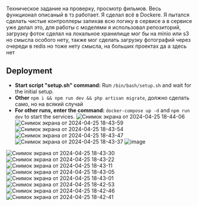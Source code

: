 Техническое задание на проверку, просмотр фильмов. Весь функционал описаный в тз работает. 
Я сделал всё в Dockere.
Я пытался сделать чистые контроллеры запихав всю логику в сервисе а в сервисе уже делал это, для работы с моделями я использовал репозиторий, загрузку фоток сделал на локальное хранилище мог бы на minio или s3 но смысла особого нету, также мог сделать загрузку фотографий через очереди в redis но тоже нету смысла, на больших проектах да а здесь нет

## Deployment
- **Start script "setup.sh" command:** Run `/bin/bash/setup.sh` and wait for the initial setup.
- **Other** `npm i && npm run dev && php artisan migrate`, должно сделать само, но на всякий случай
- **For other runs, enter the command:** `docker-compose up -d` and `npm run dev` to start the services.
![Снимок экрана от 2024-04-25 18-44-06](https://github.com/RecountsXxx/film_explorer/assets/107986811/901fa6e2-0197-48b4-83de-5eb31e2da705)
![Снимок экрана от 2024-04-25 18-43-59](https://github.com/RecountsXxx/film_explorer/assets/107986811/a6a15b3a-d4d4-4b6f-a38f-69ad4626e3e9)
![Снимок экрана от 2024-04-25 18-43-54](https://github.com/RecountsXxx/film_explorer/assets/107986811/cee98125-85ec-451a-85b6-bbe6ecb97c11)
![Снимок экрана от 2024-04-25 18-43-47](https://github.com/RecountsXxx/film_explorer/assets/107986811/585fb027-7213-473a-8397-be8a06e355cc)
![Снимок экрана от 2024-04-25 18-43-37](https://github.com/RecountsXxx/film_explorer/assets/107986811/c3821c21-0d31-47d3-84a2-4bb3b955d2bb)
![image](https://github.com/RecountsXxx/film_explorer/assets/107986811/63cb4cec-4cd9-40af-9ba5-1daf22ea0fe9)

![Снимок экрана от 2024-04-25 18-43-30](https://github.com/RecountsXxx/film_explorer/assets/107986811/409a9835-0a6e-4444-a412-bb782fcc5826)
![Снимок экрана от 2024-04-25 18-43-22](https://github.com/RecountsXxx/film_explorer/assets/107986811/9daacf69-0455-4b27-8867-1e3205d0b4c7)
![Снимок экрана от 2024-04-25 18-43-11](https://github.com/RecountsXxx/film_explorer/assets/107986811/8a056105-e100-4000-b376-fd51fde94e90)
![Снимок экрана от 2024-04-25 18-43-05](https://github.com/RecountsXxx/film_explorer/assets/107986811/64923392-094a-4462-8150-b36552f21b68)
![Снимок экрана от 2024-04-25 18-43-01](https://github.com/RecountsXxx/film_explorer/assets/107986811/90043ed1-a221-411e-bfa1-d004e2d8c076)
![Снимок экрана от 2024-04-25 18-42-53](https://github.com/RecountsXxx/film_explorer/assets/107986811/2d86c89e-e0cf-4f67-a5dc-d8e0698f6507)
![Снимок экрана от 2024-04-25 18-42-46](https://github.com/RecountsXxx/film_explorer/assets/107986811/6bd0d779-1ae9-4d8b-bf68-badb5c190213)
![Снимок экрана от 2024-04-25 18-42-41](https://github.com/RecountsXxx/film_explorer/assets/107986811/6ad03509-2d3f-4eca-b99b-5a837a6d1852)
